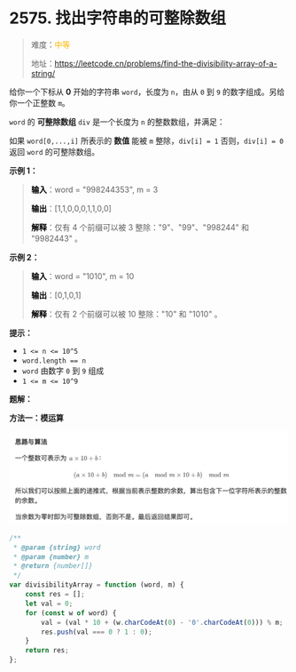 # 2575. 找出字符串的可整除数组

> 难度：<span style="color: #ffb800; font-weight: 500">中等</span>
>
> 地址：https://leetcode.cn/problems/find-the-divisibility-array-of-a-string/

给你一个下标从 **0** 开始的字符串 `word`，长度为 `n`，由从 `0` 到 `9` 的数字组成。另给你一个正整数 `m`。

`word` 的 **可整除数组** `div` 是一个长度为 `n` 的整数数组，并满足：

如果 `word[0,...,i]` 所表示的 **数值** 能被 `m` 整除，`div[i] = 1`
否则，`div[i] = 0`
返回 `word` 的可整除数组。

**示例 1：**

> **<font color=#000>输入</font>**：word = "998244353", m = 3
>
> **<font color=#000>输出</font>**：[1,1,0,0,0,1,1,0,0]
>
> **<font color=#000>解释</font>**：仅有 4 个前缀可以被 3 整除："9"、"99"、"998244" 和 "9982443" 。

**示例 2：**

> **<font color=#000>输入</font>**：word = "1010", m = 10
>
> **<font color=#000>输出</font>**：[0,1,0,1]
>
> **<font color=#000>解释</font>**：仅有 2 个前缀可以被 10 整除："10" 和 "1010" 。

**提示：**

-   `1 <= n <= 10^5`
-   `word.length == n`
-   `word` 由数字 `0` 到 `9` 组成
-   `1 <= m <= 10^9`

**题解：**

**方法一：模运算**

![alt text](../../docs/public/algorithm/2575.png)

```js
/**
 * @param {string} word
 * @param {number} m
 * @return {number[]}
 */
var divisibilityArray = function (word, m) {
    const res = [];
    let val = 0;
    for (const w of word) {
        val = (val * 10 + (w.charCodeAt(0) - '0'.charCodeAt(0))) % m;
        res.push(val === 0 ? 1 : 0);
    }
    return res;
};
```
